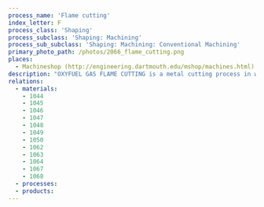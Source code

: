 ```yaml
---
process_name: 'Flame cutting'
index_letter: F
process_class: 'Shaping'
process_subclass: 'Shaping: Machining'
process_sub_subclass: 'Shaping: Machining: Conventional Machining'
primary_photo_path: /photos/2066_flame_cutting.png
places: 
  - Machineshop (http://engineering.dartmouth.edu/mshop/machines.html)
description: "OXYFUEL GAS FLAME CUTTING is a metal cutting process in which a gas flame heats the surface to a sufficient temperature to trigger exothermic oxidation of the metal, sustained by an oxygen stream injected into the center of the flame. Thick plate can be cut."
relations: 
  - materials: 
    - 1044
    - 1045
    - 1046
    - 1047
    - 1048
    - 1049
    - 1050
    - 1062
    - 1063
    - 1064
    - 1067
    - 1068
  - processes: 
  - products: 
---
```

